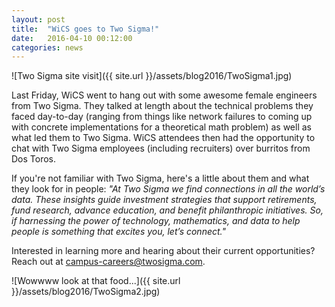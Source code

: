 ```yaml
---
layout: post
title:  "WiCS goes to Two Sigma!"
date:   2016-04-10 00:12:00
categories: news
---
```


![Two Sigma site visit]({{ site.url }}/assets/blog2016/TwoSigma1.jpg)

Last Friday, WiCS went to hang out with some awesome female engineers from
Two Sigma. They talked at length about the technical problems they faced 
day-to-day (ranging from things like network failures to coming up with
concrete implementations for a theoretical math problem) as well as what
led them to Two Sigma. WiCS attendees then had the opportunity to chat with
Two Sigma employees (including recruiters) over burritos from Dos Toros.

If you're not familiar with Two Sigma, here's a little about them and what
they look for in people:
_"At Two Sigma we find connections in all the world’s data. These insights
guide investment strategies that support retirements, fund research, advance
education, and benefit philanthropic initiatives. So, if harnessing the power
of technology, mathematics, and data to help people is something that excites
you, let’s connect."_

Interested in learning more and hearing about their current opportunities?
Reach out at campus-careers@twosigma.com.

![Wowwww look at that food...]({{ site.url }}/assets/blog2016/TwoSigma2.jpg)

[mailinglist]: http://columbia.us9.list-manage.com/subscribe?u=4c6a1c710f8ab9cce10272368&id=593b5faa43
